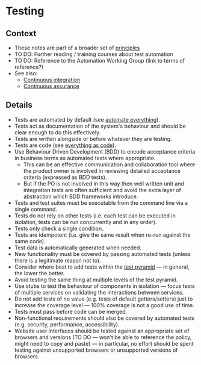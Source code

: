 # Testing

## Context

* These notes are part of a broader set of [principles](../principles.md)
* TO DO: Further reading / training courses about test automation
* TO DO: Reference to the Automation Working Group (link to terms of reference?)
* See also:
    * [Continuous integration](continuous-integration.md)
    * [Continuous assurance](continuous-assurance.md)

## Details

* Tests are automated by default (see [automate everything](../patterns/automate-everything.md)).
* Tests act as documentation of the system's behaviour and should be clear enough to do this effectively.
* Tests are written alongside or before whatever they are testing.
* Tests are code (see [everything as code](../patterns/everything-as-code.md)).
* Use Behaviour Driven Development (BDD) to encode acceptance criteria in business terms as automated tests where appropriate.
  * This can be an effective communication and collaboration tool where the product owner is involved in reviewing detailed acceptance criteria (expressed as BDD tests).
  * But if the PO is not involved in this way then well written unit and integration tests are often sufficient and avoid the extra layer of abstraction which BDD frameworks introduce.
* Tests and test suites must be executable from the command line via a single command.
* Tests do not rely on other tests (i.e. each test can be executed in isolation, tests can be run concurrently and in any order).
* Tests only check a single condition.
* Tests are idempotent (i.e. give the same result when re-run against the same code).
* Test data is automatically generated when needed.
* New functionality must be covered by passing automated tests (unless there is a legitimate reason not to).
* Consider where best to add tests within the [test pyramid](https://martinfowler.com/articles/practical-test-pyramid.html) &mdash; in general, the lower the better.
* Avoid testing the same thing at multiple levels of the test pyramid.
* Use stubs to test the behaviour of components in isolation &mdash; focus tests of multiple services on validating the interactions between services.
* Do not add tests of no value (e.g. tests of default getters/setters) just to increase the coverage level &mdash; 100% coverage is not a good use of time.
* Tests must pass before code can be merged.
* Non-functional requirements should also be covered by automated tests (e.g. security, performance, accessibility).
* Website user interfaces should be tested against an appropriate set of browsers and versions (TO DO &mdash; won't be able to reference the policy, might need to copy and paste) &mdash; in particular, no effort should be spent testing against unsupported browsers or unsupported versions of browsers.
